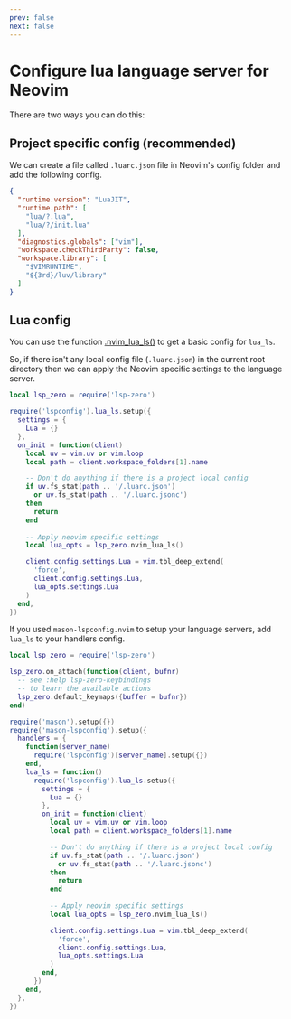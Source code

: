 ```yaml
---
prev: false
next: false
---
```


# Configure lua language server for Neovim

There are two ways you can do this:

## Project specific config (recommended)

We can create a file called `.luarc.json` file in Neovim's config folder and add the following config.

```json
{
  "runtime.version": "LuaJIT",
  "runtime.path": [
    "lua/?.lua",
    "lua/?/init.lua"
  ],
  "diagnostics.globals": ["vim"],
  "workspace.checkThirdParty": false,
  "workspace.library": [
    "$VIMRUNTIME",
    "${3rd}/luv/library"
  ]
}
```

## Lua config

You can use the function [.nvim_lua_ls()](../reference/lua-api#nvim-lua-ls-opts) to get a basic config for `lua_ls`.

So, if there isn't any local config file (`.luarc.json`) in the current root directory then we can apply the Neovim specific settings to the language server.

```lua
local lsp_zero = require('lsp-zero')

require('lspconfig').lua_ls.setup({
  settings = {
    Lua = {}
  },
  on_init = function(client)
    local uv = vim.uv or vim.loop
    local path = client.workspace_folders[1].name

    -- Don't do anything if there is a project local config
    if uv.fs_stat(path .. '/.luarc.json') 
      or uv.fs_stat(path .. '/.luarc.jsonc')
    then
      return
    end
    
    -- Apply neovim specific settings
    local lua_opts = lsp_zero.nvim_lua_ls()

    client.config.settings.Lua = vim.tbl_deep_extend(
      'force',
      client.config.settings.Lua,
      lua_opts.settings.Lua
    )
  end,
})
```

If you used `mason-lspconfig.nvim` to setup your language servers, add `lua_ls` to your handlers config.

```lua
local lsp_zero = require('lsp-zero')

lsp_zero.on_attach(function(client, bufnr)
  -- see :help lsp-zero-keybindings
  -- to learn the available actions
  lsp_zero.default_keymaps({buffer = bufnr})
end)

require('mason').setup({})
require('mason-lspconfig').setup({
  handlers = {
    function(server_name)
      require('lspconfig')[server_name].setup({})
    end,
    lua_ls = function()
      require('lspconfig').lua_ls.setup({
        settings = {
          Lua = {}
        },
        on_init = function(client)
          local uv = vim.uv or vim.loop
          local path = client.workspace_folders[1].name

          -- Don't do anything if there is a project local config
          if uv.fs_stat(path .. '/.luarc.json') 
            or uv.fs_stat(path .. '/.luarc.jsonc')
          then
            return
          end
          
          -- Apply neovim specific settings
          local lua_opts = lsp_zero.nvim_lua_ls()

          client.config.settings.Lua = vim.tbl_deep_extend(
            'force',
            client.config.settings.Lua,
            lua_opts.settings.Lua
          )
        end,
      })
    end,
  },
})
```

